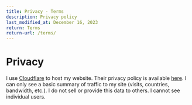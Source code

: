```yaml
---
title: Privacy - Terms
description: Privacy policy
last_modified_at: December 16, 2023
return: Terms
return-url: /terms/
---
```


# Privacy
I use <a href="https://www.cloudflare.com/" target="_blank">Cloudflare</a> to host my website. Their privacy policy is available <a href="https://www.cloudflare.com/en-ca/privacypolicy/" target="_blank">here</a>. I can only see a basic summary of traffic to my site (visits, countries, bandwidth, etc.). I do not sell or provide this data to others. I cannot see individual users.